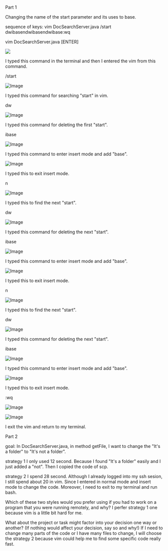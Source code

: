 Part 1

Changing the name of the start parameter and its uses to base.
  
sequence of keys:
vim DocSearchServer.java<ENTER>
/start<ENTER>
dwibase<ESC>n<ENTER>dwibase<ESC>n<ENTER>dwibase<ESC>:wq<ENTER>

  
  
vim DocSearchServer.java [ENTER]
  
![](1.png)
  
I typed this command in the terminal and then I entered the vim from this command.
  
  
  
/start <ENTER>
  
![Image](step1.png)
  
I typed this command for searching "start" in vim.
  
  
  
  
dw
  
![Image](step2.png)
  
I typed this command for deleting the first "start".
  
  
  
ibase
  
![Image](step3.png)
  
I typed this command to enter insert mode and add "base".
  
  
  
  
<ESC>
  
![Image](step4.png)
  
I typed this to exit insert mode.
  
  
  
  
n <ENTER>

![Image](step5.png)
  
I typed this to find the next "start".

  
  
  
dw
  
![Image](step6.png)
  
I typed this command for deleting the next "start".
 
  
  
ibase
  
![Image](step7.png)
  
I typed this command to enter insert mode and add "base".
 
  
  
  
  
<ESC>
  
![Image](step8.png)
  
I typed this to exit insert mode.  
  
  
  
  
n <ENTER>
  
![Image](step9.png)
  
I typed this to find the next "start".  
  
  
  
  
dw
  
![Image](step10.png)
  
I typed this command for deleting the next "start".  
  
  
  
  
ibase
  
![Image](step11.png)
  
I typed this command to enter insert mode and add "base".
  
  
  
  
<ESC>
  
![Image](step12.png)
  
I typed this to exit insert mode.  
  
  
  
  
:wq <ENTER>
  
![Image](step13.png)
  
![Image](step14.png)
  
  
I exit the vim and return to my terminal. 
  
  
  
  
  
  
  
  
  
  
  
  
  
  
  
  
Part 2

goal: In DocSearchServer.java, in method getFile, I want to change the "It's a folder" to "It's not a folder".
  
strategy 1
I only used 12 second. Because I found "It's a folder" easily and I just added a "not". Then I copied the code of scp.
  
  
strategy 2
I spend 28 second. Although I already logged into my ssh sesion, I still spend about 20 in vim. Since I entered in normal mode and insert mode to change the code. Moreover, I need to exit to my terminal and run bash.
  
  
Which of these two styles would you prefer using if you had to work on a program that you were running remotely, and why?
I perfer strategy 1 one because vim is a little bit hard for me. 
  
What about the project or task might factor into your decision one way or another? (If nothing would affect your decision, say so and why!)
If I need to change many parts of the code or I have many files to change, I will choose the strategy 2 because vim could help me to find some specific code really fast.
